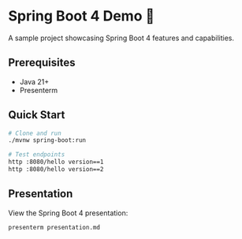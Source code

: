 # Spring Boot 4 Demo 🍃

A sample project showcasing Spring Boot 4 features and capabilities.

## Prerequisites

- Java 21+
- Presenterm

## Quick Start

```bash
# Clone and run
./mvnw spring-boot:run

# Test endpoints
http :8080/hello version==1
http :8080/hello version==2
```

## Presentation

View the Spring Boot 4 presentation:

```bash
presenterm presentation.md
```